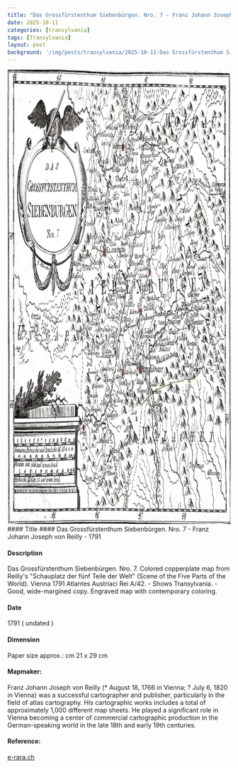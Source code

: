 ```yaml
---
title: "Das Grossfürstenthum Siebenbürgen. Nro. 7 - Franz Johann Joseph von Reilly - 1791"
date: 2025-10-11
categories: [transylvania]
tags: [Transylvania]
layout: post
background: '/img/posts/transylvania/2025-10-11-Das Grossfürstenthum Siebenbürgen. Nro. 7 - Franz Johann Joseph von Reilly - 1791.jpg'
---
```

<img src="/img/posts/transylvania/2025-10-11-Das Grossfürstenthum Siebenbürgen. Nro. 7 - Franz Johann Joseph von Reilly - 1791.jpg" alt="Das Grossfürstenthum Siebenbürgen. Nro. 7, Franz Johann Joseph von Reilly" width="1280" height="1024">
#### Title ####
Das Grossfürstenthum Siebenbürgen. Nro. 7 - Franz Johann Joseph von Reilly - 1791

#### Description ####
Das Grossfürstenthum Siebenbürgen. Nro. 7. Colored copperplate map from Reilly's "Schauplatz der fünf Teile der Welt" (Scene of the Five Parts of the World). Vienna 1791
Atlantes Austriaci Rei A/42. - Shows Transylvania. - Good, wide-margined copy. Engraved map with contemporary coloring.

#### Date ####
1791 ( undated )

#### Dimension ####
Paper size approx.: cm 21 x 29 cm

#### Mapmaker: ####
Franz Johann Joseph von Reilly (* August 18, 1766 in Vienna; ? July 6, 1820 in Vienna) was a successful cartographer and publisher, particularly in the field of atlas cartography. 
His cartographic works includes a total of approximately 1,000 different map sheets. He played a significant role in Vienna becoming a center of commercial cartographic production 
in the German-speaking world in the late 18th and early 19th centuries.

#### Reference: ####
<p><a href="https://doi.org/10.3931/e-rara-128591">e-rara.ch</a></p>